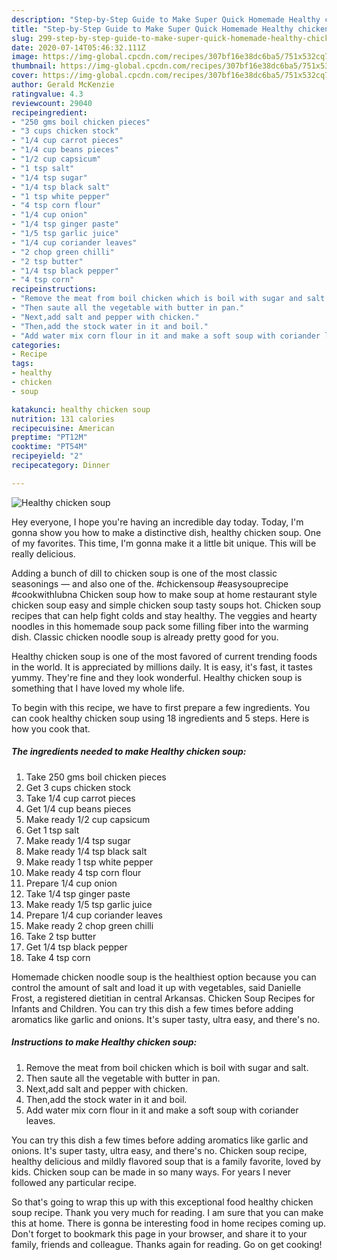 ```yaml
---
description: "Step-by-Step Guide to Make Super Quick Homemade Healthy chicken soup"
title: "Step-by-Step Guide to Make Super Quick Homemade Healthy chicken soup"
slug: 299-step-by-step-guide-to-make-super-quick-homemade-healthy-chicken-soup
date: 2020-07-14T05:46:32.111Z
image: https://img-global.cpcdn.com/recipes/307bf16e38dc6ba5/751x532cq70/healthy-chicken-soup-recipe-main-photo.jpg
thumbnail: https://img-global.cpcdn.com/recipes/307bf16e38dc6ba5/751x532cq70/healthy-chicken-soup-recipe-main-photo.jpg
cover: https://img-global.cpcdn.com/recipes/307bf16e38dc6ba5/751x532cq70/healthy-chicken-soup-recipe-main-photo.jpg
author: Gerald McKenzie
ratingvalue: 4.3
reviewcount: 29040
recipeingredient:
- "250 gms boil chicken pieces"
- "3 cups chicken stock"
- "1/4 cup carrot pieces"
- "1/4 cup beans pieces"
- "1/2 cup capsicum"
- "1 tsp salt"
- "1/4 tsp sugar"
- "1/4 tsp black salt"
- "1 tsp white pepper"
- "4 tsp corn flour"
- "1/4 cup onion"
- "1/4 tsp ginger paste"
- "1/5 tsp garlic juice"
- "1/4 cup coriander leaves"
- "2 chop green chilli"
- "2 tsp butter"
- "1/4 tsp black pepper"
- "4 tsp corn"
recipeinstructions:
- "Remove the meat from boil chicken which is boil with sugar and salt."
- "Then saute all the vegetable with butter in pan."
- "Next,add salt and pepper with chicken."
- "Then,add the stock water in it and boil."
- "Add water mix corn flour in it and make a soft soup with coriander leaves."
categories:
- Recipe
tags:
- healthy
- chicken
- soup

katakunci: healthy chicken soup 
nutrition: 131 calories
recipecuisine: American
preptime: "PT12M"
cooktime: "PT54M"
recipeyield: "2"
recipecategory: Dinner

---
```



![Healthy chicken soup](https://img-global.cpcdn.com/recipes/307bf16e38dc6ba5/751x532cq70/healthy-chicken-soup-recipe-main-photo.jpg)

Hey everyone, I hope you're having an incredible day today. Today, I'm gonna show you how to make a distinctive dish, healthy chicken soup. One of my favorites. This time, I'm gonna make it a little bit unique. This will be really delicious.

Adding a bunch of dill to chicken soup is one of the most classic seasonings — and also one of the. #chickensoup #easysouprecipe #cookwithlubna Chicken soup how to make soup at home restaurant style chicken soup easy and simple chicken soup tasty soups hot. Chicken soup recipes that can help fight colds and stay healthy. The veggies and hearty noodles in this homemade soup pack some filling fiber into the warming dish. Classic chicken noodle soup is already pretty good for you.

Healthy chicken soup is one of the most favored of current trending foods in the world. It is appreciated by millions daily. It is easy, it's fast, it tastes yummy. They're fine and they look wonderful. Healthy chicken soup is something that I have loved my whole life.


To begin with this recipe, we have to first prepare a few ingredients. You can cook healthy chicken soup using 18 ingredients and 5 steps. Here is how you cook that.

<!--inarticleads1-->

##### The ingredients needed to make Healthy chicken soup:

1. Take 250 gms boil chicken pieces
1. Get 3 cups chicken stock
1. Take 1/4 cup carrot pieces
1. Get 1/4 cup beans pieces
1. Make ready 1/2 cup capsicum
1. Get 1 tsp salt
1. Make ready 1/4 tsp sugar
1. Make ready 1/4 tsp black salt
1. Make ready 1 tsp white pepper
1. Make ready 4 tsp corn flour
1. Prepare 1/4 cup onion
1. Take 1/4 tsp ginger paste
1. Make ready 1/5 tsp garlic juice
1. Prepare 1/4 cup coriander leaves
1. Make ready 2 chop green chilli
1. Take 2 tsp butter
1. Get 1/4 tsp black pepper
1. Take 4 tsp corn


Homemade chicken noodle soup is the healthiest option because you can control the amount of salt and load it up with vegetables, said Danielle Frost, a registered dietitian in central Arkansas. Chicken Soup Recipes for Infants and Children. You can try this dish a few times before adding aromatics like garlic and onions. It&#39;s super tasty, ultra easy, and there&#39;s no. 

<!--inarticleads2-->

##### Instructions to make Healthy chicken soup:

1. Remove the meat from boil chicken which is boil with sugar and salt.
1. Then saute all the vegetable with butter in pan.
1. Next,add salt and pepper with chicken.
1. Then,add the stock water in it and boil.
1. Add water mix corn flour in it and make a soft soup with coriander leaves.


You can try this dish a few times before adding aromatics like garlic and onions. It&#39;s super tasty, ultra easy, and there&#39;s no. Chicken soup recipe, healthy delicious and mildly flavored soup that is a family favorite, loved by kids. Chicken soup can be made in so many ways. For years I never followed any particular recipe. 

So that's going to wrap this up with this exceptional food healthy chicken soup recipe. Thank you very much for reading. I am sure that you can make this at home. There is gonna be interesting food in home recipes coming up. Don't forget to bookmark this page in your browser, and share it to your family, friends and colleague. Thanks again for reading. Go on get cooking!
